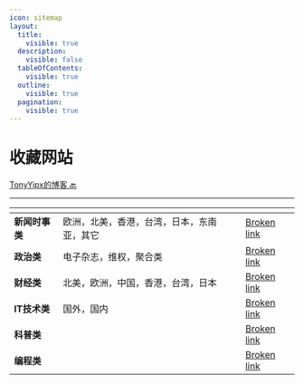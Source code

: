 ```yaml
---
icon: sitemap
layout:
  title:
    visible: true
  description:
    visible: false
  tableOfContents:
    visible: true
  outline:
    visible: true
  pagination:
    visible: true
---
```


# 收藏网站

[TonyYipx的博客 🔙](https://app.gitbook.com/s/Ju5U8038TCdn0p6Rvp6h/)

***

<table data-card-size="large" data-view="cards" data-full-width="false"><thead><tr><th></th><th></th><th></th><th data-hidden data-card-target data-type="content-ref"></th></tr></thead><tbody><tr><td><strong>新闻时事类</strong></td><td>欧洲，北美，香港，台湾，日本，东南亚，其它</td><td></td><td><a href="broken-reference">Broken link</a></td></tr><tr><td><strong>政治类</strong></td><td>电子杂志，维权，聚合类</td><td></td><td><a href="broken-reference">Broken link</a></td></tr><tr><td><strong>财经类</strong></td><td>北美，欧洲，中国，香港，台湾，日本</td><td></td><td><a href="broken-reference">Broken link</a></td></tr><tr><td><strong>IT技术类</strong></td><td>国外，国内</td><td></td><td><a href="broken-reference">Broken link</a></td></tr><tr><td><strong>科普类</strong></td><td></td><td></td><td><a href="broken-reference">Broken link</a></td></tr><tr><td><strong>编程类</strong></td><td></td><td></td><td><a href="broken-reference">Broken link</a></td></tr></tbody></table>
